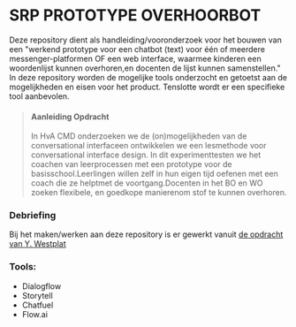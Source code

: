 # SRP PROTOTYPE OVERHOORBOT

<p>Deze repository dient als handleiding/vooronderzoek voor het bouwen van een "werkend prototype voor een chatbot (text) voor één of meerdere messenger-platformen OF een web interface, waarmee kinderen een woordenlijst kunnen overhoren,en docenten de lijst kunnen samenstellen." In deze repository worden de mogelijke tools onderzocht en getoetst aan de mogelijkheden en eisen voor het product. Tenslotte wordt er een specifieke tool aanbevolen.</p>

> <h4>Aanleiding Opdracht</h4>
> In HvA CMD onderzoeken we de (on)mogelijkheden van de conversational interfaceen ontwikkelen we een lesmethode voor conversational interface design. In dit experimenttesten we het coachen van leerprocessen met een prototype voor de basisschool.Leerlingen willen zelf in hun eigen tijd oefenen met een coach die ze helptmet de voortgang.Docenten in het BO en WO zoeken flexibele, en goedkope manierenom stof te kunnen overhoren.

<h3>Debriefing</h3>
<p>Bij het maken/werken aan deze repository is er gewerkt vanuit <a href='../master/opdracht.md'>de opdracht van Y. Westplat</a></p>

<h3>Tools:</h3>
<ul>
  <li>Dialogflow</li>
  <li>Storytell</li>
  <li>Chatfuel</li>
  <li>Flow.ai</li>
</ul>

